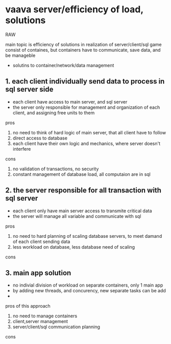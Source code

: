 # vaava server/efficiency of load, solutions

RAW

main topic is efficiency of solutions in realization of server/client/sql
game consist of containes, but containers have to communicate, save data, and be manageble

* solutins to container/network/data management


## 1. each client individually send data to process in sql server side

* each client have access to main server, and sql server
* the server only responsible for management and organization of each client, and assigning free units to them

pros
1. no need to think of hard logic of main server, that all client have to follow
1. direct access to database
1. each client have their own logic and mechanics, where server doesn't interfere

cons
1. no validation of transactions, no security 
1. constant management of database load, all computaion are in sql

## 2. the server responsible for all transaction with sql server

* each client only have main server access to transmite critical data
* the server will manage all variable and communicate with sql 

pros
1. no need to hard planning of scaling database servers, to meet damand of each client sending data
1. less workload on database, less database need of scaling

cons

## 3. main app solution

* no indivial division of workload on separate containers, only 1 main app
* by adding new threads, and concurency, new separate tasks can be add
* 

pros of this approach
1. no need to manage containers
1. client,server management
1. server/client/sql communication planning

cons







